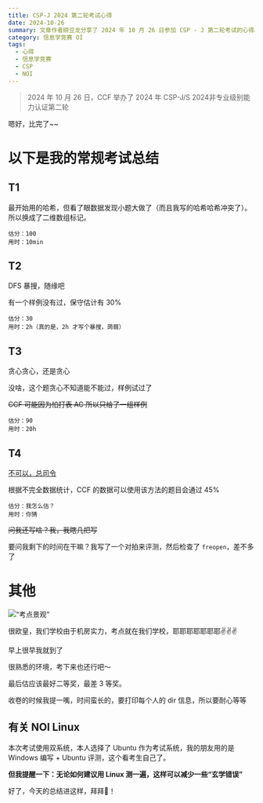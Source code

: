 ```yaml
---
title: CSP-J 2024 第二轮考试心得
date: 2024-10-26
summary: 文章作者磅豆龙分享了 2024 年 10 月 26 日参加 CSP - J 第二轮考试的心得。T1 开始用哈希后因数据及冲突问题换为二维数组标记，估分 100，用时 10min；T2 用 DFS 暴搜，有一样例未过，保守估分 30，用时 2h；T3 用贪心，不确定能否通过，估分 90，用时 20h；T4 无法准确估分。作者还写了对拍和检查 freopen，考点在自己学校，最后预估成绩最好二等奖，最差三等奖。考试使用双系统，作者选 Ubuntu，建议用 Linux 测一遍减少错误。
category: 信息学竞赛 OI
tags:
  - 心得
  - 信息学竞赛
  - CSP
  - NOI
---
```

> 2024 年 10 月 26 日，CCF 举办了 2024 年 CSP-J/S 2024非专业级别能力认证第二轮

嗯好，比完了~~

# 以下是我的常规考试总结

## T1

最开始用的哈希，但看了眼数据发现小题大做了（而且我写的哈希哈希冲突了）。所以换成了二维数组标记。

```plaintext
估分：100
用时：10min
```

## T2

DFS 暴搜，随缘吧

有一个样例没有过，保守估计有 30%

```plaintext
估分：30
用时：2h（真的是，2h 才写个暴搜，蒟蒻）
```

## T3

贪心贪心，还是贪心

没啥，这个题贪心不知道能不能过，样例试过了

~~CCF 可能因为怕打表 AC 所以只给了一组样例~~

```plaintext
估分：90
用时：20h
```

## T4

[不可以，总司令](https://www.luogu.com/discuss/525529)

根据不完全数据统计，CCF 的数据可以使用该方法的题目会通过 45%

```plaintext
估分：我怎么估？
用时：你猜
```

~~问我还写啥？我，我瞎几把写~~

要问我剩下的时间在干嘛？我写了一个对拍来评测，然后检查了 `freopen`，差不多了

# 其他

![“考点景观”](https://cdn.jsdelivr.net/gh/FrederickBun/upyun-rhimgcdn@img/upload/32601729916920_.pic-20241026-1729919043897-384bf7e6e4e7ad14.webp)

很欧皇，我们学校由于机房实力，考点就在我们学校，耶耶耶耶耶耶耶✌️✌️✌️

早上很早我就到了

很熟悉的环境，考下来也还行吧～

最后估应该最好二等奖，最差 3 等奖。

收卷的时候我提一嘴，时间蛮长的，要打印每个人的 dir 信息，所以要耐心等等


## 有关 NOI Linux

本次考试使用双系统，本人选择了 Ubuntu 作为考试系统，我的朋友用的是 Windows 编写 + Ubuntu 评测，这个看考生自己了。

**但我提醒一下：无论如何建议用 Linux 测一遍，这样可以减少一些“玄学错误”**

好了，今天的总结进这样，拜拜👋！